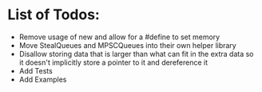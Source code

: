 # List of Todos:
* Remove usage of new and allow for a #define to set memory 
* Move StealQueues and MPSCQueues into their own helper library
* Disallow storing data that is larger than what can fit in the extra data so it doesn't implicitly store a pointer to it and dereference it
* Add Tests
* Add Examples
